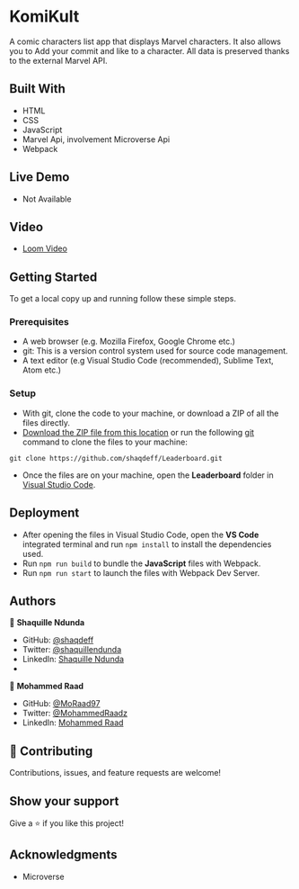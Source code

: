 # KomiKult
A comic characters list app that displays Marvel characters. It also allows you to Add your commit and like to a character. All data is preserved thanks to the external Marvel API.
## Built With
- HTML
- CSS
- JavaScript
- Marvel Api, involvement Microverse Api
- Webpack 
## Live Demo
- Not Available 
## Video
- [Loom Video](https://github.com/shaqdeff)
## Getting Started
To get a local copy up and running follow these simple steps.
### Prerequisites
- A web browser (e.g. Mozilla Firefox, Google Chrome etc.)
- git: This is a version control system used for source code management.
- A text editor (e.g Visual Studio Code (recommended), Sublime Text, Atom etc.)
### Setup
- With git, clone the code to your machine, or download a ZIP of all the files directly.
- [Download the ZIP file from this location](https://github.com/shaqdeff/Leaderboard/archive/refs/heads/develop.zip) or run the following [git](https://git-scm.com/) command to clone the files to your machine:
```
git clone https://github.com/shaqdeff/Leaderboard.git
```
- Once the files are on your machine, open the **Leaderboard** folder in [Visual Studio Code](https://code.visualstudio.com/download).
## Deployment
- After opening the files in Visual Studio Code, open the **VS Code** integrated terminal and run ``` npm install ``` to install the dependencies used.
- Run ``` npm run build ``` to bundle the **JavaScript** files with Webpack.
- Run ``` npm run start ``` to launch the files with Webpack Dev Server.
## Authors
👤 **Shaquille Ndunda**
- GitHub: [@shaqdeff](https://github.com/shaqdeff)
- Twitter: [@shaquillendunda](https://twitter.com/shaquillendunda)
- LinkedIn: [Shaquille Ndunda](https://www.linkedin.com/in/shaquille-ndunda-b13a95107/)
- 
👤 **Mohammed Raad**
- GitHub: [@MoRaad97](https://github.com/MoRaad97)
- Twitter: [@MohammedRaadz](https://twitter.com/MohammedRaadz)
- LinkedIn: [Mohammed Raad](linkedin.com/in/mohammed-raad-600176210)

## 🤝 Contributing
Contributions, issues, and feature requests are welcome!
## Show your support
Give a ⭐️ if you like this project!
## Acknowledgments
- Microverse
